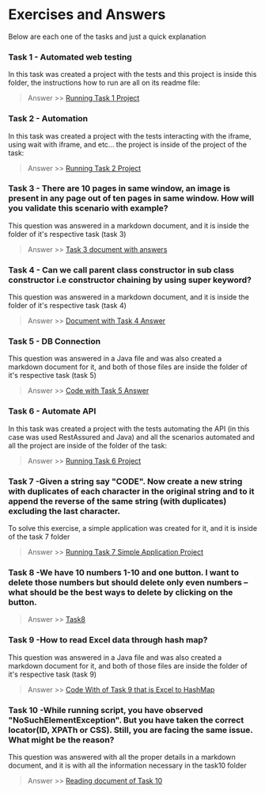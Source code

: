 # Exercises and Answers
Below are each one of the tasks and just a quick explanation

### Task 1 - Automated web testing 
In this task was created a project with the tests and this project is inside this folder, the instructions
how to run are all on its readme file:
> Answer >> [Running Task 1 Project](task1/task1-readme.md)


### Task 2 - Automation 
In this task was created a project with the tests interacting with the iframe, using wait with iframe, and etc...
the project is inside of the project of the task:
> Answer >> [Running Task 2 Project](task2/task2-readme.md)

### Task 3 - There are 10 pages in same window, an image is present in any page out of ten pages in same window. How will you validate this scenario with example?
This question was answered in a markdown document, and it is inside the folder of it's respective task (task 3)
> Answer >> [Task 3 document with answers](task3/task3-readme.md)

### Task 4 - Can we call parent class constructor in sub class constructor i.e constructor chaining by using super keyword?
This question was answered in a markdown document, and it is inside the folder of it's respective task (task 4)
> Answer >> [Document with Task 4 Answer](task4/task4-readme.md)

### Task 5 - DB Connection
This question was answered in a Java file and was also created a markdown document for it, and both of those files are inside the folder of it's respective task (task 5)
> Answer >> [Code with Task 5 Answer](task5/task5-readme.md)

### Task 6 - Automate API 
In this task was created a project with the tests automating the API (in this case was used RestAssured and Java) and all the scenarios automated and all 
the project are inside of the folder of the task:
> Answer >> [Running Task 6 Project](task6/tas6-readme.md)

### Task 7 -Given a string say "CODE". Now create a new string with duplicates of each character in the original string and to it append the reverse of the same string (with duplicates) excluding the last character.
To solve this exercise, a simple application was created for it, and it is inside of the task 7 folder
> Answer >> [Running Task 7 Simple Application Project](task7/task7-readme.md)

### Task 8 -We have 10 numbers 1-10 and one button. I want to delete those numbers but should delete only even numbers – what should be the best ways to delete by clicking on the button.
> Answer >> [Task8](task8/task8-readme.md)

### Task 9 -How to read Excel data through hash map?
This question was answered in a Java file and was also created a markdown document for it, and both of those files are inside the folder of it's respective task (task 9)
> Answer >> [Code With of Task 9 that is Excel to HashMap](task9/task9-readme.md)

### Task 10 -While running script, you have observed "NoSuchElementException". But you have taken the correct locator(ID, XPATh or CSS). Still, you are facing the same issue. What might be the reason?
This question was answered with all the proper details in a markdown document, and it is with all the information necessary in the task10 folder
> Answer >>  [Reading document of Task 10](task10/task10-readme.md)
